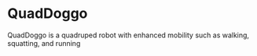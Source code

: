 # QuadDoggo
 QuadDoggo is a  quadruped robot with enhanced mobility such as walking, squatting, and running
